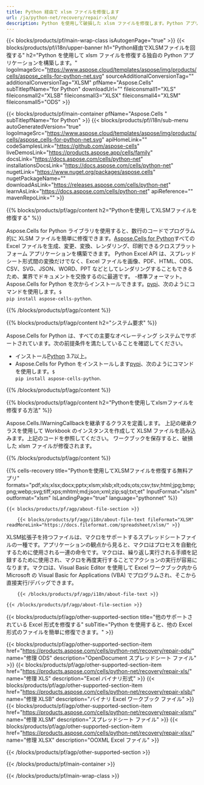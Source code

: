 ```yaml
---
title: Python 経由で xlsm ファイルを修復します
url: /ja/python-net/recovery/repair-xlsm/ 
description: Python を使用して破損した xlsm ファイルを修復します。Python アプリケーション内の破損した xlsm ファイルを修復する回復ツール。
---
```

{{< blocks/products/pf/main-wrap-class isAutogenPage="true" >}}
{{< blocks/products/pf/i18n/upper-banner h1="Python経由でXLSMファイルを回復する" h2="Python を使用して xlsm ファイルを修復する独自の Python アプリケーションを構築します。" logoImageSrc="https://www.aspose.cloud/templates/aspose/img/products/cells/aspose_cells-for-python-net.svg" sourceAdditionalConversionTag="" additionalConversionTag="XLSM" pfName="Aspose.Cells" subTitlepfName="for Python" downloadUrl="" fileiconsmall1="XLS" fileiconsmall2="XLSB" fileiconsmall3="XLSX" fileiconsmall4="XLSM" fileiconsmall5="ODS" >}}

{{< blocks/products/pf/main-container pfName="Aspose.Cells " subTitlepfName="for Python" >}}
{{< blocks/products/pf/i18n/sub-menu autoGeneratedVersion="true" logoImageSrc="https://www.aspose.cloud/templates/aspose/img/products/cells/aspose_cells-for-python-net.svg" apiHomeLink="" codeSamplesLink="https://github.com/aspose-cells" liveDemosLink="https://products.aspose.app/cells/family" docsLink="https://docs.aspose.com/cells/python-net" installationsDocsLink="https://docs.aspose.com/cells/python-net" nugetLink="https://www.nuget.org/packages/aspose.cells" nugetPackageName="" downloadAsLink="https://releases.aspose.com/cells/python-net" learnAsLink="https://docs.aspose.com/cells/python-net" apiReference="" mavenRepoLink="" >}}

{{% blocks/products/pf/agp/content h2="Pythonを使用してXLSMファイルを修復する" %}}

Aspose.Cells for Python ライブラリを使用すると、数行のコードでプログラム的に XLSM ファイルを簡単に修復できます。[Aspose.Cells for Python](https://products.aspose.com/cells/python-net)すべての Excel ファイルを生成、変更、変換、レンダリング、印刷できるクロスプラットフォーム アプリケーションを構築できます。 Python Excel API は、スプレッドシート形式間の変換だけでなく、Excel ファイルを画像、PDF、HTML、ODS、CSV、SVG、JSON、WORD、PPT などとしてレンダリングすることもできるため、業界でドキュメントを交換するのに最適です。 -標準フォーマット。 Aspose.Cells for Python を次からインストールできます。<a href="https://pypi.org/project/aspose-cells/">pypi</a>、次のようにコマンドを使用します。<code>$ pip install aspose-cells-python</code>.


{{% /blocks/products/pf/agp/content %}}


{{% blocks/products/pf/agp/content h2="システム要求" %}}

 Aspose.Cells for Python は、すべての主要なオペレーティング システムでサポートされています。次の前提条件を満たしていることを確認してください。
 
- インストール[Python](https://www.python.org/downloads/) 3.7以上。
- Aspose.Cells for Python をインストールします<a href="https://pypi.org/project/aspose-cells-python/">pypi</a>、次のようにコマンドを使用します。<code>$ pip install aspose-cells-python</code>.


{{% /blocks/products/pf/agp/content %}}

{{% blocks/products/pf/agp/content h2="Pythonを使用してxlsmファイルを修復する方法" %}}

Aspose.Cells.IWarningCallbackを継承するクラスを定義します。
上記の継承クラスを使用して Workbook のインスタンスを作成して XLSM ファイルを読み込みます。上記のコードを参照してください。
ワークブックを保存すると、破損した xlsm ファイルが修復されます。

{{% /blocks/products/pf/agp/content %}}

{{% cells-recovery title="Pythonを使用してXLSMファイルを修復する無料アプリ" formats="pdf;xls;xlsx;docx;pptx;xlsm;xlsb;xlt;ods;ots;csv;tsv;html;jpg;bmp;png;webp;svg;tiff;xps;mhtml;md;json;xml;zip;sql;txt;et" InputFormat="xlsm" outformat="xlsm" IsLandingPage="true" language="pythonnet" %}}    
    
    
<!-- aboutfile Starts -->

    {{< blocks/products/pf/agp/about-file-section >}}

        {{< blocks/products/pf/agp/i18n/about-file-text fileFormat="XLSM" readMoreLink="https://docs.fileformat.com/spreadsheet/xlsm/" >}}
XLSM拡張子を持つファイルは、マクロをサポートするスプレッドシートファイルの一種です。アプリケーションの観点から見ると、マクロはプロセスを自動化するために使用される一連の命令です。マクロは、繰り返し実行される手順を記録するために使用され、マクロを再度実行することでアクションの実行が容易になります。マクロは、Visual Basic Editor を使用して Excel ワークブック内から Microsoft の Visual Basic for Applications (VBA) でプログラムされ、そこから直接実行/デバッグできます。

        {{< /blocks/products/pf/agp/i18n/about-file-text >}}

    {{< /blocks/products/pf/agp/about-file-section >}}

<!-- aboutfile Ends -->

{{< blocks/products/pf/agp/other-supported-section title="他のサポートされている Excel 形式を修復する" subTitle="Python を使用すると、他の Excel 形式のファイルを簡単に修復できます。" >}}

{{< blocks/products/pf/agp/other-supported-section-item href="https://products.aspose.com/cells/python-net/recovery/repair-ods/" name="修理 ODS" description="OpenDocument スプレッドシート ファイル" >}}
{{< blocks/products/pf/agp/other-supported-section-item href="https://products.aspose.com/cells/python-net/recovery/repair-xls/" name="修理 XLS" description="Excel バイナリ形式" >}}
{{< blocks/products/pf/agp/other-supported-section-item href="https://products.aspose.com/cells/python-net/recovery/repair-xlsb/" name="修理 XLSB" description="バイナリ Excel ワークブック ファイル" >}}
{{< blocks/products/pf/agp/other-supported-section-item href="https://products.aspose.com/cells/python-net/recovery/repair-xlsm/" name="修理 XLSM" description="スプレッドシート ファイル" >}}
{{< blocks/products/pf/agp/other-supported-section-item href="https://products.aspose.com/cells/python-net/recovery/repair-xlsx/" name="修理 XLSX" description="OOXML Excel ファイル" >}}

{{< /blocks/products/pf/agp/other-supported-section >}}

{{< /blocks/products/pf/main-container >}}
    
{{< /blocks/products/pf/main-wrap-class >}}
